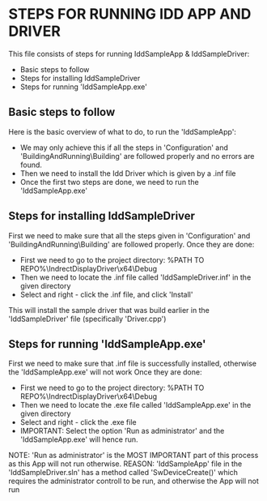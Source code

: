 # STEPS FOR RUNNING IDD APP AND DRIVER #

This file consists of steps for running IddSampleApp & IddSampleDriver:

* Basic steps to follow
* Steps for installing IddSampleDriver
* Steps for running 'IddSampleApp.exe'


## Basic steps to follow ##

Here is the basic overview of what to do, to run the 'IddSampleApp':

* We may only achieve this if all the steps in 'Configuration' and 'BuildingAndRunning\Building' are followed properly and no errors are found.
* Then we need to install the Idd Driver which is given by a .inf file 
* Once the first two steps are done, we need to run the 'IddSampleApp.exe'


## Steps for installing IddSampleDriver ##

First we need to make sure that all the steps given in 'Configuration' and 'BuildingAndRunning\Building' are followed properly. 
Once they are done: 

* First we need to go to the project directory: %PATH TO REPO%\IndrectDisplayDriver\x64\Debug
* Then we need to locate the .inf file called 'IddSampleDriver.inf' in the given directory
* Select and right - click the .inf file, and click 'Install'

This will install the sample driver that was build earlier in the 'IddSampleDriver' file (specifically 'Driver.cpp')


## Steps for running 'IddSampleApp.exe' ##

First we need to make sure that .inf file is successfully installed, otherwise the 'IddSampleApp.exe' will not work
Once they are done: 

* First we need to go to the project directory: %PATH TO REPO%\IndrectDisplayDriver\x64\Debug
* Then we need to locate the .exe file called 'IddSampleApp.exe' in the given directory
* Select and right - click the .exe file
* IMPORTANT: Select the option 'Run as administrator' and the 'IddSampleApp.exe' will hence run.

NOTE: 'Run as administrator' is the MOST IMPORTANT part of this process as this App will not run otherwise. 
REASON: 'IddSampleApp' file in the 'IddSampleDriver.sln' has a method called 'SwDeviceCreate()' which requires the administrator controll to be run, and otherwise the App will not run
